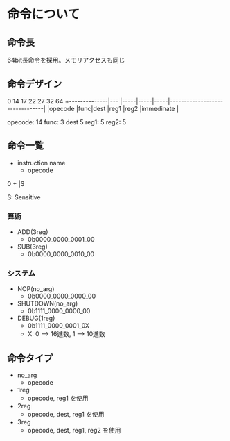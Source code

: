 
# 命令について

## 命令長
64bit長命令を採用。メモリアクセスも同じ

## 命令デザイン

0             14   17    22    27    32                               64
+--------------|--- |-----|-----|-----|--------------------------------|
|opecode       |func|dest |reg1 |reg2 |immedinate                      |

opecode: 14
func: 3
dest 5
reg1: 5
reg2: 5


## 命令一覧

- instruction name
  - opecode

0
+
|S


S: Sensitive 

### 算術
- ADD(3reg)
  - 0b0000_0000_0001_00
- SUB(3reg)
  - 0b0000_0000_0010_00

### システム
- NOP(no_arg)
  - 0b0000_0000_0000_00
- SHUTDOWN(no_arg)
  - 0b1111_0000_0000_00
- DEBUG(1reg)
  - 0b1111_0000_0001_0X
  - X: 0 --> 16進数, 1 --> 10進数

## 命令タイプ

- no_arg
  - opecode
- 1reg
  - opecode, reg1 を使用
- 2reg
  - opecode, dest, reg1 を使用
- 3reg
  - opecode, dest, reg1, reg2 を使用
